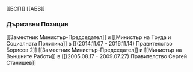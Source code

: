 [[БСП]]
[[АБВ]]

### Държавни Позиции
[[Заместник Министър-Председател]] и [[Министър на Труда и Социалната Политика]] в [[(2014.11.07 - 2016.11.14) Правителство Борисов 2]]
[[Заместник Министър-Председател]] и [[Министър на Външните Работи]] в [[(2005.08.17 - 2009.07.27) Правителство Сергей Станишев]]